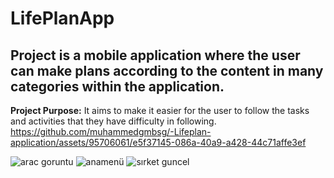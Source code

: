 # LifePlanApp
## Project is a mobile application where the user can make plans according to the content in many categories within the application.
**Project Purpose:** It aims to make it easier for the user to follow the tasks and activities that they have difficulty in following.
https://github.com/muhammedgmbsg/-Lifeplan-application/assets/95706061/e5f37145-086a-40a9-a428-44c71affe3ef



![arac goruntu](https://github.com/muhammedgmbsg/AutoGallery_App/assets/95706061/c9b6c3d1-9f82-4c6a-b2af-876b9902f4a3)
![anamenü](https://github.com/muhammedgmbsg/AutoGallery_App/assets/95706061/9fc74bd2-36f4-47a8-86d7-476f8dd4a278)
![sırket guncel](https://github.com/muhammedgmbsg/AutoGallery_App/assets/95706061/f0a321a7-84df-4a2d-ad77-6809ce92553e)
